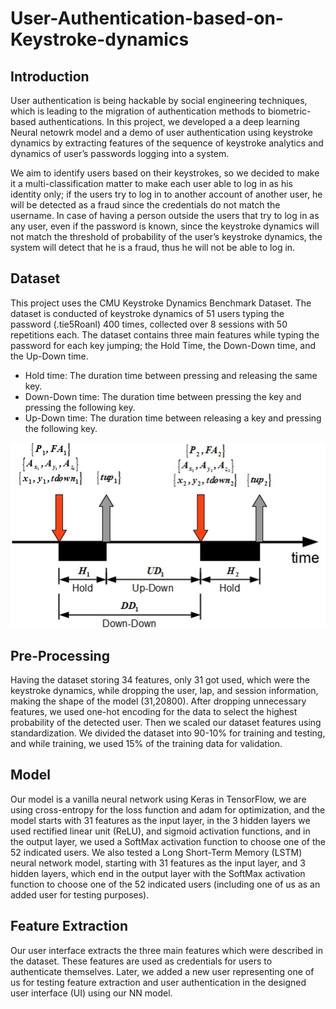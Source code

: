 # User-Authentication-based-on-Keystroke-dynamics


## Introduction
User authentication is being hackable by social engineering techniques, which is leading to the migration of authentication methods to biometric-based authentications.
In this project, we developed a a deep learning Neural netowrk model and a demo of user authentication using keystroke dynamics by extracting features of the sequence of keystroke analytics and dynamics of user’s passwords logging into a system. 

We aim to identify users based on their keystrokes, so we decided to make it a multi-classification matter to make each user able to log in as his identity only; if the users try to log in to another account of another user, he will be detected as a fraud since the credentials do not match the username. In case of having a person outside the users that try to log in as any user, even if the password is known, since the keystroke dynamics will not match the threshold of probability of the user’s keystroke dynamics, the system will detect that he is a fraud, thus he will not be able to log in.

## Dataset
This project uses the CMU Keystroke Dynamics Benchmark Dataset. The dataset is conducted of keystroke dynamics of 51 users typing the password (.tie5Roanl) 400 times, collected over 8 sessions with 50 repetitions each.
The dataset contains three main features while typing the password for each key jumping; the Hold Time, the Down-Down time, and the Up-Down time. 
<ul>
  <li>Hold time: The duration time between pressing and releasing the same key.
</li>
  <li>Down-Down time: The duration time between pressing the key and pressing the following key.
</li>
  <li>Up-Down time: The duration time between releasing a key and pressing the following key.
</li>
</ul>


 <img src= "images/keyboard2.jpg">



## Pre-Processing
Having the dataset storing 34 features, only 31 got used, which were the keystroke dynamics, while dropping the user, lap, and session information, making the shape of the model (31,20800).
After dropping unnecessary features, we used one-hot encoding for the data to select the highest probability of the detected user. Then we scaled our dataset features using standardization.
We divided the dataset into 90-10% for training and testing, and while training, we used 15% of the training data for validation.


## Model
Our model is a vanilla neural network using Keras in TensorFlow, we are using cross-entropy for the loss function and adam for optimization, and the model starts with 31 features as the input layer, in the 3 hidden layers we used rectified linear unit (ReLU), and sigmoid activation functions, and in the output layer, we used a SoftMax activation function to choose one of the 52 indicated users.
We also tested a Long Short-Term Memory (LSTM) neural network model, starting with 31 features as the input layer, and 3 hidden layers, which end in the output layer with the SoftMax activation function to choose one of the 52 indicated users (including one of us as an added user for testing purposes).



## Feature Extraction
Our user interface extracts the three main features which were described in the dataset. These features are used as credentials for users to authenticate themselves.
Later, we added a new user representing one of us for testing feature extraction and user authentication in the designed user interface (UI) using our NN model.
